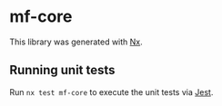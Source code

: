 # mf-core

This library was generated with [Nx](https://nx.dev).

## Running unit tests

Run `nx test mf-core` to execute the unit tests via [Jest](https://jestjs.io).
